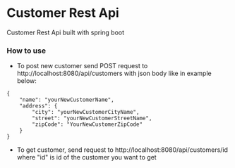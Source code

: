 # Customer Rest Api

Customer Rest Api built with spring boot

### How to use

- To post new customer send POST request to http://localhost:8080/api/customers with json body like in example below:

```
{
    "name": "yourNewCustomerName",
    "address": {
        "city": "yourNewCustomerCityName",
        "street": "yourNewCustomerStreetName",
        "zipCode": "YourNewCustomerZipCode"
    }
}
```

- To get customer, send request to http://localhost:8080/api/customers/id where "id" is id of the customer you want to get